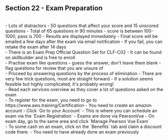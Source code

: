 ## Section 22 - Exam Preparation  
<br/>
- Lots of distractors  
- 50 questions that affect your score and 15 unscored questions  
- Total of 65 questions in 90 minutes  
- score is between 100-1000, pass is 700  
- Results are displayed immediately  
- Final score will be emailed a few days after the exam via email notification  
- If you fail, you can retake the exam after 14 days  
<br/>
- There is an Exam Prep Official Question Set for CLF-C02  
  - It can be found on skillbuilder and is free to enroll
<br/>
- Practise exam like questions  
- guess the answer, don't leave them blank  
- flag questions for review that you are unsure of  
<br/>
- Proceed by answering questions by the process of elimination  
- There are very few trick questions, most are straight forward  
- If a solution seems feasible but highly complicated, it's probably wrong!  
<br/>
- Read each services overview as they cover a lot of questions asked on the exam  
<br/>
- To register for the exam, you need to go to https://www.aws.training/Certification  
- You need to create an amazon account  
- Click `Go to your Account`  
  - This is where you can schedule an exam via the `Exam Registration`  
  - Exams are done via PearsonVue  
- On exam day, go to the same area and click `Manage Pearson Vue Exam`  
<br/>
- To some cash on an exam, click on the `Benefits` tab and claim a discount code there.  
  - You need to have already done an exam previously  

